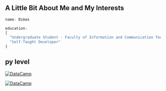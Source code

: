 ## A Little Bit About Me and My Interests
```rust
name: Dimas  

education: 
[  
  "Undergraduate Student - Faculty of Information and Communication Technology, Universitas Nasional Jakarta",
  "Self-Taught Developer"
]

```
## py level

[![DataCamp](https://img.shields.io/badge/DataCamp-Intro_to_Python-blue)](https://www.datacamp.com/completed/statement-of-accomplishment/course/69a4346baf47137f0c95352e062e0cff742d1bb5)

[![DataCamp](https://img.shields.io/badge/DataCamp-Intro_to_Python-blue)](https://www.datacamp.com/completed/statement-of-accomplishment/course/3869fa0440b7e4b37fd53cfc094d429655a74071)

